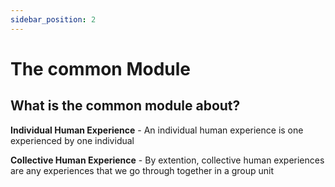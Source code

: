 ```yaml
---
sidebar_position: 2
---
```


# The common Module

## What is the common module about?

**__Individual Human Experience__** - An individual human experience is one experienced by one individual

**__Collective Human Experience__** - By extention, collective human experiences are any experiences that we go through together in a group unit

